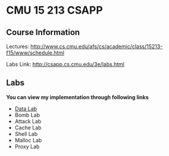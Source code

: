 # CMU 15 213 CSAPP

## Course Information

Lectures: <http://www.cs.cmu.edu/afs/cs/academic/class/15213-f15/www/schedule.html>

Labs Link: <http://csapp.cs.cmu.edu/3e/labs.html>

## Labs

**You can view my implementation through following links**

* [Data Lab](https://github.com/zyq2652192993zyq/CMU-15-213-CSAPP/tree/master/Data-Lab)
* Bomb Lab
* Attack Lab
* Cache Lab
* Shell Lab
* Malloc Lab
* Proxy Lab